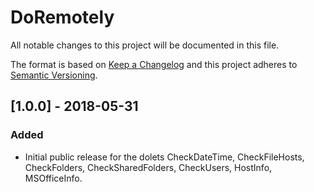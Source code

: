 # DoRemotely
All notable changes to this project will be documented in this file.

The format is based on [Keep a Changelog](http://keepachangelog.com/en/1.0.0/)
and this project adheres to [Semantic Versioning](http://semver.org/spec/v2.0.0.html).

## [1.0.0] - 2018-05-31
### Added
- Initial public release for the dolets CheckDateTime, CheckFileHosts, CheckFolders, CheckSharedFolders, CheckUsers, HostInfo, MSOfficeInfo.